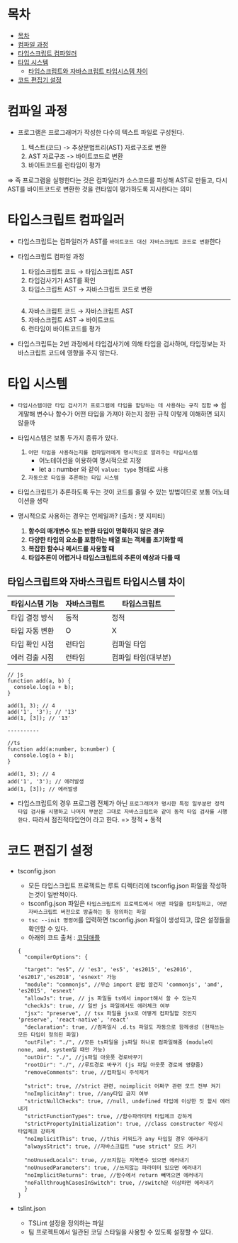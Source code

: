 # 목차

- [목차](#목차)
- [컴파일 과정](#컴파일-과정)
- [타입스크립트 컴파일러](#타입스크립트-컴파일러)
- [타입 시스템](#타입-시스템)
  - [타입스크립트와 자바스크립트 타입시스템 차이](#타입스크립트와-자바스크립트-타입시스템-차이)
- [코드 편집기 설정](#코드-편집기-설정)

# 컴파일 과정

- 프로그램은 프로그래머가 작성한 다수의 텍스트 파일로 구성된다.

  1. 텍스트(코드) -> 추상문법트리(AST) 자료구조로 변환
  2. AST 자료구조 -> 바이트코드로 변환
  3. 바이트코드를 런타임이 평가

⇒ 즉 프로그램을 실행한다는 것은 컴파일러가 소스코드를 파싱해 AST로 만들고, 다시 AST를 바이트코드로 변환한 것을 런타임이 평가하도록 지시한다는 의미

# 타입스크립트 컴파일러

- 타입스크립트는 컴파일러가 AST를 `바이트코드 대신 자바스크립트 코드로 변환`한다
- 타입스크립트 컴파일 과정

  1. 타입스크립트 코드 → 타입스크립트 AST
  2. 타입검사기가 AST를 확인
  3. 타입스크립트 AST → 자바스크립트 코드로 변환
     ***
  4. 자바스크립트 코드 → 자바스크립트 AST
  5. 자바스크립트 AST → 바이트코드
  6. 런타임이 바이트코드를 평가

- 타입스크립트는 2번 과정에서 타입검사기에 의해 타입을 검사하며, 타입정보는 자바스크립트 코드에 영향을 주지 않는다.

# 타입 시스템

- `타입시스템이란 타입 검사기가 프로그램에 타입을 할당하는 데 사용하는 규칙 집합` ⇒ 쉽게말해 변수나 함수가 어떤 타입을 가져야 하는지 정한 규칙 이렇게 이해하면 되지 않을까
- 타입시스템은 보통 두가지 종류가 있다.
  1. `어떤 타입을 사용하는지를 컴파일러에게 명시적으로 알려주는 타입시스템`
     - 어노테이션을 이용하여 명시적으로 지정
     - let a : number 와 같이 `value: type` 형태로 사용
  2. `자동으로 타입을 추론하는 타입 시스템`
- 타입스크립트가 추론하도록 두는 것이 코드를 줄일 수 있는 방법이므로 보통 어노테이션을 생략
- 명시적으로 사용하는 경우는 언제일까? (출처 : 챗 지피티)

  1. **함수의 매개변수 또는 반환 타입이 명확하지 않은 경우**
  2. **다양한 타입의 요소를 포함하는 배열 또는 객체를 초기화할 때**
  3. **복잡한 함수나 메서드를 사용할 때**
  4. **타입추론이 어렵거나 타입스크립트의 추론이 예상과 다를 때**

## 타입스크립트와 자바스크립트 타입시스템 차이

| 타입시스템 기능 | 자바스크립트 | 타입스크립트        |
| --------------- | ------------ | ------------------- |
| 타입 결정 방식  | 동적         | 정적                |
| 타입 자동 변환  | O            | X                   |
| 타입 확인 시점  | 런타임       | 컴파일 타임         |
| 에러 검출 시점  | 런타임       | 컴파일 타임(대부분) |

```
// js
function add(a, b) {
  console.log(a + b);
}

add(1, 3); // 4
add('1', '3'); // '13'
add(1, [3]); // '13'

----------

//ts
function add(a:number, b:number) {
  console.log(a + b);
}

add(1, 3); // 4
add('1', '3'); // 에러발생
add(1, [3]); // 에러발생
```

- 타입스크립트의 경우 프로그램 전체가 아닌 `프로그래머가 명시한 특정 일부분만 정적 타입 검사를 시행하고 나머지 부분은 그대로 자바스크립트와 같이 동적 타입 검사를 시행한다.` 따라서 점진적타입언어 라고 한다. => 정적 + 동적

# 코드 편집기 설정

- tsconfig.json

  - 모든 타입스크립트 프로젝트는 루트 디렉터리에 tsconfig.json 파일을 작성하는것이 일반적이다.
  - tsconfig.json 파일은 `타입스크립트의 프로젝트에서 어떤 파일을 컴파일하고, 어떤 자바스크립트 버전으로 방출하는 등 정의하는 파일`
  - `tsc --init 명령어`를 입력하면 tsconfig.json 파일이 생성되고, 많은 설정들을 확인할 수 있다.
  - 아래의 코드 출처 : [코딩애플](https://codingapple.com/unit/typescript-tsconfig-json/)

  ```
  {
    "compilerOptions": {

    "target": "es5", // 'es3', 'es5', 'es2015', 'es2016', 'es2017','es2018', 'esnext' 가능
    "module": "commonjs", //무슨 import 문법 쓸건지 'commonjs', 'amd', 'es2015', 'esnext'
    "allowJs": true, // js 파일들 ts에서 import해서 쓸 수 있는지
    "checkJs": true, // 일반 js 파일에서도 에러체크 여부
    "jsx": "preserve", // tsx 파일을 jsx로 어떻게 컴파일할 것인지 'preserve', 'react-native', 'react'
    "declaration": true, //컴파일시 .d.ts 파일도 자동으로 함께생성 (현재쓰는 모든 타입이 정의된 파일)
    "outFile": "./", //모든 ts파일을 js파일 하나로 컴파일해줌 (module이 none, amd, system일 때만 가능)
    "outDir": "./", //js파일 아웃풋 경로바꾸기
    "rootDir": "./", //루트경로 바꾸기 (js 파일 아웃풋 경로에 영향줌)
    "removeComments": true, //컴파일시 주석제거

    "strict": true, //strict 관련, noimplicit 어쩌구 관련 모드 전부 켜기
    "noImplicitAny": true, //any타입 금지 여부
    "strictNullChecks": true, //null, undefined 타입에 이상한 짓 할시 에러내기
    "strictFunctionTypes": true, //함수파라미터 타입체크 강하게
    "strictPropertyInitialization": true, //class constructor 작성시 타입체크 강하게
    "noImplicitThis": true, //this 키워드가 any 타입일 경우 에러내기
    "alwaysStrict": true, //자바스크립트 "use strict" 모드 켜기

    "noUnusedLocals": true, //쓰지않는 지역변수 있으면 에러내기
    "noUnusedParameters": true, //쓰지않는 파라미터 있으면 에러내기
    "noImplicitReturns": true, //함수에서 return 빼먹으면 에러내기
    "noFallthroughCasesInSwitch": true, //switch문 이상하면 에러내기
    }
  }
  ```

- tslint.json
  - TSLint 설정을 정의하는 파일
  - 팀 프로젝트에서 일관된 코딩 스타일을 사용할 수 있도록 설정할 수 있다.
